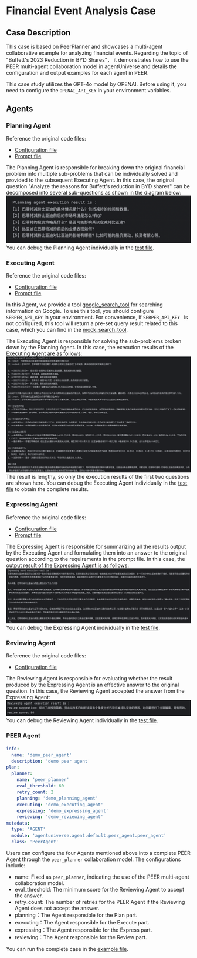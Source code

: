 # Financial Event Analysis Case
## Case Description
This case is based on PeerPlanner and showcases a multi-agent collaborative example for analyzing financial events. Regarding the topic of "Buffett's 2023 Reduction in BYD Shares"， it demonstrates how to use the PEER multi-agent collaboration model in agentUniverse and details the configuration and output examples for each agent in PEER.

This case study utilizes the GPT-4o model by OPENAI. Before using it, you need to configure the `OPENAI_API_KEY` in your environment variables.

## Agents
### Planning Agent 
Reference the original code files:
- [Configuration file](../../../sample_standard_app/app/core/agent/peer_agent_case/demo_planning_agent.yaml)
- [Prompt file](../../../sample_standard_app/app/core/prompt/planning_agent_cn.yaml)  

The Planning Agent is responsible for breaking down the original financial problem into multiple sub-problems that can be individually solved and provided to the subsequent Executing Agent. In this case, the original question "Analyze the reasons for Buffett's reduction in BYD shares" can be decomposed into several sub-questions as shown in the diagram below:
![planning_result](../_picture/6_4_1_planning_result.png)
You can debug the Planning Agent individually in the [test file](../../../sample_standard_app/app/test/test_planning_agent.py).

### Executing Agent 
Reference the original code files:
- [Configuration file](../../../sample_standard_app/app/core/agent/peer_agent_case/demo_executing_agent.yaml)
- [Prompt file](../../../sample_standard_app/app/core/prompt/executing_agent_cn.yaml)

In this Agent, we provide a tool [google_search_tool](../../../sample_standard_app/app/core/tool/google_search_tool.py) for searching information on Google. To use this tool, you should configure `SERPER_API_KEY` in your environment. For convenience, if `SERPER_API_KEY ` is not configured, this tool will return a pre-set query result related to this case, which you can find in the [mock_search_tool](../../../sample_standard_app/app/core/tool/mock_search_tool.py).


The Executing Agent is responsible for solving the sub-problems broken down by the Planning Agent. In this case, the execution results of the Executing Agent are as follows:  
![executing_result](../_picture/6_4_1_executing_result.png)
The result is lengthy, so only the execution results of the first two questions are shown here. You can debug the Executing Agent individually in the [test file](../../../sample_standard_app/app/test/test_executing_agent.py) to obtain the complete results.

### Expressing Agent 
Reference the original code files:
- [Configuration file](../../../sample_standard_app/app/core/agent/peer_agent_case/demo_expressing_agent.yaml)
- [Prompt file](../../../sample_standard_app/app/core/prompt/expressing_agent_cn.yaml)  

The Expressing Agent is responsible for summarizing all the results output by the Executing Agent and formulating them into an answer to the original question according to the requirements in the prompt file. In this case, the output result of the Expressing Agent is as follows:
![expressing_result](../_picture/6_4_1_expressing_result.png)
You can debug the Expressing Agent individually in the [test file](../../../sample_standard_app/app/test/test_expressing_agent.py).

### Reviewing Agent 
Reference the original code files:
- [Configuration file](../../../sample_standard_app/app/core/agent/peer_agent_case/demo_reviewing_agent.yaml)

The Reviewing Agent is responsible for evaluating whether the result produced by the Expressing Agent is an effective answer to the original question. In this case, the Reviewing Agent accepted the answer from the Expressing Agent:
![reviewing_result](../_picture/6_4_1_reviewing_result.png)
You can debug the Reviewing Agent individually in the [test file](../../../sample_standard_app/app/test/test_reviewing_agent.py).

### PEER Agent 
```yaml
info:
  name: 'demo_peer_agent'
  description: 'demo peer agent'
plan:
  planner:
    name: 'peer_planner'
    eval_threshold: 60
    retry_count: 2
    planning: 'demo_planning_agent'
    executing: 'demo_executing_agent'
    expressing: 'demo_expressing_agent'
    reviewing: 'demo_reviewing_agent'
metadata:
  type: 'AGENT'
  module: 'agentuniverse.agent.default.peer_agent.peer_agent'
  class: 'PeerAgent'
```
Users can configure the four Agents mentioned above into a complete PEER Agent through the `peer_planner` collaboration model. The configurations include:
- name: Fixed as `peer_planner`, indicating the use of the PEER multi-agent collaboration model.
- eval_threshold: The minimum score for the Reviewing Agent to accept the answer.
- retry_count: The number of retries for the PEER Agent if the Reviewing Agent does not accept the answer.
- planning：The Agent responsible for the Plan part.
- executing：The Agent responsible for the Execute part.
- expressing：The Agent responsible for the Express part.
- reviewing：The Agent responsible for the Review part.

You can run the complete case in the [example file](../../../sample_standard_app/app/examples/peer_chat_bot.py).

